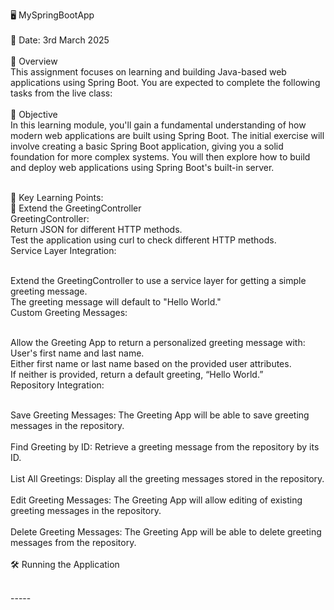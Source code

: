 🖥️ MySpringBootApp<br><br>
📅 Date: 3rd March 2025<br><br>
🚀 Overview<br>
This assignment focuses on learning and building Java-based web applications using Spring Boot. You are expected to complete the following tasks from the live class:<br><br>
🎯 Objective<br>
In this learning module, you'll gain a fundamental understanding of how modern web applications are built using Spring Boot. The initial exercise will involve creating a basic Spring Boot application, giving you a solid foundation for more complex systems. You will then explore how to build and deploy web applications using Spring Boot's built-in server.<br><br>

🔑 Key Learning Points:<br>
🚀 Extend the GreetingController<br>
GreetingController:<br>
Return JSON for different HTTP methods.<br>
Test the application using curl to check different HTTP methods.<br>
Service Layer Integration:<br><br>

Extend the GreetingController to use a service layer for getting a simple greeting message.<br>
The greeting message will default to "Hello World."<br>
Custom Greeting Messages:<br><br>

Allow the Greeting App to return a personalized greeting message with:<br>
User's first name and last name.<br>
Either first name or last name based on the provided user attributes.<br>
If neither is provided, return a default greeting, “Hello World.”<br>
Repository Integration:<br><br>

Save Greeting Messages: The Greeting App will be able to save greeting messages in the repository.<br><br>
Find Greeting by ID: Retrieve a greeting message from the repository by its ID.<br><br>
List All Greetings: Display all the greeting messages stored in the repository.<br><br>
Edit Greeting Messages: The Greeting App will allow editing of existing greeting messages in the repository.<br><br>
Delete Greeting Messages: The Greeting App will be able to delete greeting messages from the repository.<br><br>
🛠️ Running the Application<br><br>


-----<br>
